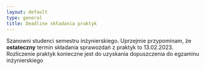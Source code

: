 ```yaml
---
layout: default
type: general
title: Deadline składania praktyk
---
```

Szanowni studenci semestru inżynierskiego. Uprzejmie przypominam, że **ostateczny** termin składania sprawozdań z praktyk to 13.02.2023. Rozliczenie praktyk konieczne jest do uzyskania dopuszczenia do egzaminu inżynierskiego